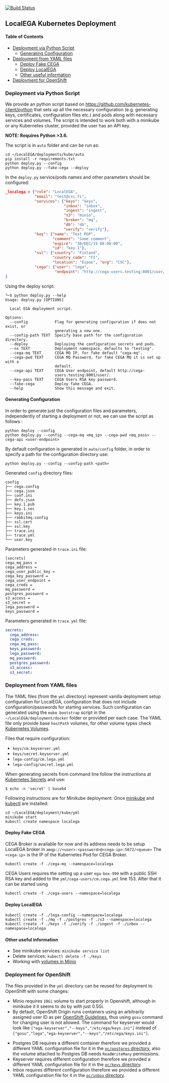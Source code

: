 [![Build Status](https://travis-ci.org/NBISweden/LocalEGA-deploy-k8s.svg?branch=master)](https://travis-ci.org/NBISweden/LocalEGA-deploy-k8s)

## LocalEGA Kubernetes Deployment

#### Table of Contents
- [Deployment via Python Script](#deployment-via-python-script)
	- [Generating Configuration](#generating-configuration)
- [Deployment from YAML files](#deployment-from-yaml-files)
	- [Deploy Fake CEGA](#deploy-fake-cega)
	- [Deploy LocalEGA](#deploy-localega)
	- [Other useful information](#other-useful-information)
- [Deployment for OpenShift](#deployment-for-openshift)


### Deployment via Python Script

We provide an python script based on https://github.com/kubernetes-client/python that sets up all the necessary configuration (e.g. generating keys, certificates, configuration files etc.) and pods along with necessary services and volumes.
The script is intended to work both with a minikube or any Kubernetes cluster, provided the user has an API key.

**NOTE: Requires Python >3.6.**

The script is in `auto` folder and can be run as:
```
cd ~/LocalEGA/deployments/kube/auto
pip install -r requirements.txt
python deploy.py --config
python deploy.py --fake-cega --deploy
```

In the `deploy.py` service/pods names and other parameters should be configured:
```json
_localega = {"role": "LocalEGA",
             "email": "test@csc.fi",
             "services": {"keys": "keys",
                          "inbox": "inbox",
                          "ingest": "ingest",
                          "s3": "minio",
                          "broker": "mq",
                          "db": "db",
                          "verify": "verify"},
             "key": {"name": "Test PGP",
                     "comment": "Some comment",
                     "expire": "30/DEC/19 08:00:00",
                     "id": "key.1"},
             "ssl": {"country": "Finland",
                     "country_code": "FI",
                     "location": "Espoo", "org": "CSC"},
             "cega": {"user": "lega",
                      "endpoint": "http://cega-users.testing:8001/user/"}
}
```

Using the deploy script:
```
╰─$ python deploy.py --help
Usage: deploy.py [OPTIONS]

  Local EGA deployment script.

Options:
  --config            Flag for generating configuration if does not exist, or
                      generating a new one.
  --config-path TEXT  Specify base path for the configuration directory.
  --deploy            Deploying the configuration secrets and pods.
  --ns TEXT           Deployment namespace, defaults to "testing".
  --cega-mq TEXT      CEGA MQ IP, for fake default "cega-mq".
  --cega-pwd TEXT     CEGA MQ Password, for fake CEGA MQ it is set up with a
                      default.
  --cega-api TEXT     CEGA User endpoint, default http://cega-
                      users.testing:8001/user/.
  --key-pass TEXT     CEGA Users RSA key password.
  --fake-cega         Deploy fake CEGA.
  --help              Show this message and exit.
```

#### Generating Configuration

In order to generate just the configuration files and parameters,
independently of starting a deployment or not, we can use the script as follows :

```console
python deploy --config
python deploy.py --config --cega-mq <mq_ip> --cega-pwd <mq_pass> --cega-api <user-endpoint>
```
By default configuration is generated in `auto/config` folder, in order to specify a path for the configuration directory use:
```
python deploy.py --config --config-path <path>
```
Generated `config` directory files:
```
config
├── cega.config
├── cega.json
├── conf.ini
├── defs.json
├── key.1.pub
├── key.1.sec
├── keys.ini
├── rabbitmq.config
├── ssl.cert
├── ssl.key
├── trace.ini
├── trace.yml
└── user.key
```
Parameters generated in `trace.ini` file:
```
[secrets]
cega_mq_pass =
cega_address =
cega_user_public_key =
cega_key_password =
cega_user_endpoint =
cega_creds =
mq_password =
postgres_password =
s3_access =
s3_secret =
lega_password =
keys_password =
```

Parameters generated in `trace.yml` file:
```yaml
secrets:
  cega_address:
  cega_creds:
  cega_mq_pass:
  keys_password:
  lega_password:
  mq_password:
  postgres_password:
  s3_access:
  s3_secret:
```

### Deployment from YAML files

The YAML files (from the `yml` directory) represent vanilla deployment setup configuration for LocalEGA, configuration that does not include configuration/passwords for starting services. Such configuration can generated using the `make bootstrap` script in the `~/LocalEGA/deployment/docker` folder or provided per each case. The YAML file only provide base `hostPath` volumes, for other volume types check [Kubernetes Volumes](https://kubernetes.io/docs/concepts/storage/volumes/).

Files that require configuration:
* `keys/cm.keyserver.yml`
* `keys/secret.keyserver.yml`
* `lega-config/cm.lega.yml`
* `lega-config/secret.lega.yml`

When generating secrets from command line follow the instructions at [Kubernetes Secrets](https://kubernetes.io/docs/concepts/configuration/secret/) and use:
```
$ echo -n 'secret' | base64
```

Following instructions are for Minikube deployment:
Once [minikube](https://kubernetes.io/docs/tasks/tools/install-minikube/) and [kubectl](https://kubernetes.io/docs/tasks/tools/install-kubectl/) are installed:

```
cd ~/LocalEGA/deployment/kube/yml
minikube start
kubectl create namespace localega
```
#### Deploy Fake CEGA

CEGA Broker is available for now and its address needs to be setup LocalEGA broker in `amqp://<user>:<password>@<cega-ip>:5672/<queue>`
The `<cega-ip>` is the IP of the Kubernetes Pod for CEGA Broker.
```
kubectl create -f ./cega-mq --namespace=localega
```
CEGA Users requires the setting up a user `ega-box-999` with a public SSH RSA key and added to the `yml/cega-users/cm.cega.yml` line 153.
After that it can be started using

```
kubectl create -f ./cega-users --namespace=localega
```

####  Deploy LocalEGA
```
kubectl create -f ./lega-config --namespace=localega
kubectl create -f ./mq -f ./postgres -f ./s3 --namespace=localega
kubectl create -f ./keys -f ./verify -f ./ingest -f ./inbox --namespace=localega
```

#### Other useful information

* See minikube services: `minikube service list`
* Delete services: `kubectl delete -f ./keys`
* Working with [volumes in Minio](https://vmware.github.io/vsphere-storage-for-kubernetes/documentation/minio.html)

### Deployment for OpenShift

The files provided in the `yml` directory can be reused for deployment to OpenShift with some changes:
- Minio requires `10Gi` volume to start properly in Openshift, although in minikube it it seems to do by with just 0.5Gi.
- By default, OpenShift Origin runs containers using an arbitrarily assigned user ID as per [OpenShift Guidelines](https://docs.openshift.org/latest/creating_images/guidelines.html#openshift-specific-guidelines), thus using `gosu` command for changing user is not allowed. The command for keyserver would look like `["ega-keyserver","--keys","/etc/ega/keys.ini"]` instead of `["gosu","lega","ega-keyserver","--keys","/etc/ega/keys.ini"]`.

* Postgres DB requires a different container therefore we provided a different YAML configuration file for it in the [`oc/postgres` directory](oc/postgres), also the volume attached to Postgres DB needs `ReadWriteMany` permissions.
* Keyserver requires different configuration therefore we provided a different YAML configuration file for it in the [`oc/keys` directory](oc/keys).
* Inbox requires different configuration therefore we provided a different YAML configuration file for it in the [`oc/inbox` directory](oc/inbox).
